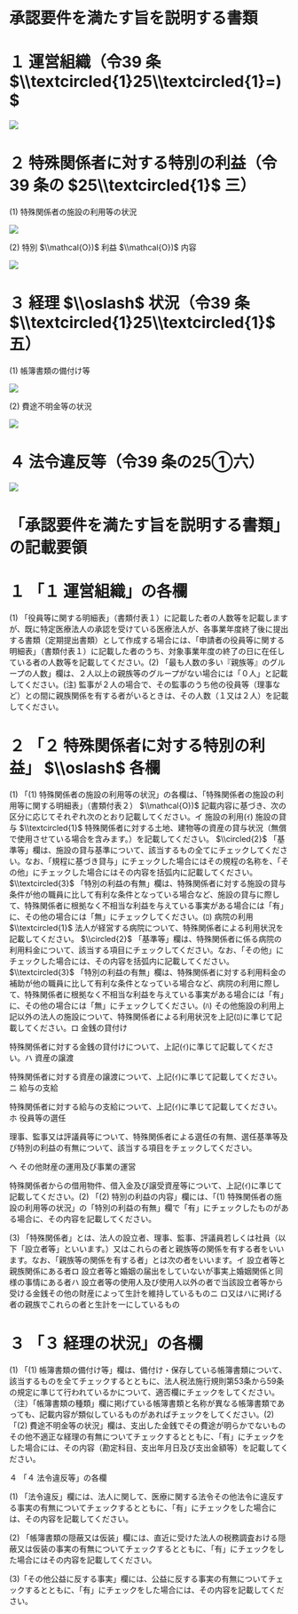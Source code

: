 # 承認要件を満たす旨を説明する書類

# １ 運営組織（令39 条 $\\textcircled{1}25\\textcircled{1}=)$

![](https://www.nta.go.jp/tmp/b3d1cfa2-b32b-4bb6-93c7-3d5d48a56a1c/images/efba2149218797e28e5260f2c81baeb70abfa96df115353d6740aa1c11b493cb.jpg)

# ２ 特殊関係者に対する特別の利益（令39 条の $25\\textcircled{1}$ 三）

(1) 特殊関係者の施設の利用等の状況

![](https://www.nta.go.jp/tmp/b3d1cfa2-b32b-4bb6-93c7-3d5d48a56a1c/images/d316d70ba549af1c9f6e692d2c7a06526d1c3268d38ec2c2498a88352d861cc1.jpg)

(2) 特別 $\\mathcal{O})$ 利益 $\\mathcal{O})$ 内容

![](https://www.nta.go.jp/tmp/b3d1cfa2-b32b-4bb6-93c7-3d5d48a56a1c/images/9d76b2cb25faea8f23274b5e087b038d5ce1b6e37eeb98e01c982e142cf7e945.jpg)

# ３ 経理 $\\oslash$ 状況（令39 条 $\\textcircled{1}25\\textcircled{1}$ 五）

(1) 帳簿書類の備付け等

![](https://www.nta.go.jp/tmp/b3d1cfa2-b32b-4bb6-93c7-3d5d48a56a1c/images/43e6202be20e25377d33e6647dc81c061bebd6b0168481a465a1f63b6a23c0d8.jpg)

(2) 費途不明金等の状況

![](https://www.nta.go.jp/tmp/b3d1cfa2-b32b-4bb6-93c7-3d5d48a56a1c/images/8d75a338986ac6449816142c1528ee02f6ecce850d5d331f9c12b9b32395cc52.jpg)

# ４ 法令違反等（令39 条の25①六）

![](https://www.nta.go.jp/tmp/b3d1cfa2-b32b-4bb6-93c7-3d5d48a56a1c/images/e250ab24c740021c15bccedb2aebb03420b98c1efdd58cc3bc330f4a4d6a11c3.jpg)

# 「承認要件を満たす旨を説明する書類」の記載要領

# １ 「１ 運営組織」の各欄

(1) 「役員等に関する明細表」（書類付表１）に記載した者の人数等を記載しますが、既に特定医療法人の承認を受けている医療法人が、各事業年度終了後に提出する書類（定期提出書類）として作成する場合には、「申請者の役員等に関する明細表」（書類付表１）に記載した者のうち、対象事業年度の終了の日に在任している者の人数等を記載してください。(2) 「最も人数の多い『親族等』のグループの人数」欄は、２人以上の親族等のグループがない場合には「０人」と記載してください。(注) 監事が２人の場合で、その監事のうち他の役員等（理事など）との間に親族関係を有する者がいるときは、その人数（１又は２人）を記載してください。

# ２ 「２ 特殊関係者に対する特別の利益」 $\\oslash$ 各欄

(1) 「(1) 特殊関係者の施設の利用等の状況」の各欄は、「特殊関係者の施設の利用等に関する明細表」（書類付表２） $\\mathcal{O})$ 記載内容に基づき、次の区分に応じてそれぞれ次のとおり記載してください。イ 施設の利用(ｲ) 施設の貸与 $\\textcircled{1}$ 特殊関係者に対する土地、建物等の資産の貸与状況（無償で使用させている場合を含みます。）を記載してください。 $\\circled{2}$ 「基準等」欄は、施設の貸与基準について、該当するもの全てにチェックしてください。なお、「規程に基づき貸与」にチェックした場合にはその規程の名称を、「その他」にチェックした場合にはその内容を括弧内に記載してください。 $\\textcircled{3}$ 「特別の利益の有無」欄は、特殊関係者に対する施設の貸与条件が他の職員に比して有利な条件となっている場合など、施設の貸与に際して、特殊関係者に根拠なく不相当な利益を与えている事実がある場合には「有」に、その他の場合には「無」にチェックしてください。(ﾛ) 病院の利用 $\\textcircled{1}$ 法人が経営する病院について、特殊関係者による利用状況を記載してください。 $\\circled{2}$ 「基準等」欄は、特殊関係者に係る病院の利用料金について、該当する項目にチェックしてください。なお、「その他」にチェックした場合には、その内容を括弧内に記載してください。 $\\textcircled{3}$ 「特別の利益の有無」欄は、特殊関係者に対する利用料金の補助が他の職員に比して有利な条件となっている場合など、病院の利用に際して、特殊関係者に根拠なく不相当な利益を与えている事実がある場合には「有」に、その他の場合には「無」にチェックしてください。(ﾊ) その他施設の利用上記以外の法人の施設について、特殊関係者による利用状況を上記(ﾛ)に準じて記載してください。ロ 金銭の貸付け

特殊関係者に対する金銭の貸付けについて、上記(ｲ)に準じて記載してください。ハ 資産の譲渡

特殊関係者に対する資産の譲渡について、上記(ｲ)に準じて記載してください。ニ 給与の支給

特殊関係者に対する給与の支給について、上記(ｲ)に準じて記載してください。ホ 役員等の選任

理事、監事又は評議員等について、特殊関係者による選任の有無、選任基準等及び特別の利益の有無について、該当する項目をチェックしてください。

ヘ その他財産の運用及び事業の運営

特殊関係者からの借用物件、借入金及び譲受資産等について、上記(ｲ)に準じて記載してください。(2) 「(2) 特別の利益の内容」欄には、「(1) 特殊関係者の施設の利用等の状況」の「特別の利益の有無」欄で「有」にチェックしたものがある場合に、その内容を記載してください。

(3) 「特殊関係者」とは、法人の設立者、理事、監事、評議員若しくは社員（以下「設立者等」といいます。）又はこれらの者と親族等の関係を有する者をいいます。なお、「親族等の関係を有する者」とは次の者をいいます。イ 設立者等と親族関係にある者ロ 設立者等と婚姻の届出をしていないが事実上婚姻関係と同様の事情にある者ハ 設立者等の使用人及び使用人以外の者で当該設立者等から受ける金銭その他の財産によって生計を維持しているものニ ロ又はハに掲げる者の親族でこれらの者と生計を一にしているもの

# ３ 「３ 経理の状況」の各欄

(1) 「(1) 帳簿書類の備付け等」欄は、備付け・保存している帳簿書類について、該当するものを全てチェックするとともに、法人税法施行規則第53条から59条の規定に準じて行われているかについて、適否欄にチェックをしてください。（注）「帳簿書類の種類」欄に掲げている帳簿書類と名称が異なる帳簿書類であっても、記載内容が類似しているものがあればチェックをしてください。(2) 「(2) 費途不明金等の状況」欄は、支出した金銭でその費途が明らかでないものその他不適正な経理の有無についてチェックするとともに、「有」にチェックをした場合には、その内容（勘定科目、支出年月日及び支出金額等）を記載してください。

４ 「４ 法令違反等」の各欄

(1) 「法令違反」欄には、法人に関して、医療に関する法令その他法令に違反する事実の有無についてチェックするとともに、「有」にチェックをした場合には、その内容を記載してください。

(2) 「帳簿書類の隠蔽又は仮装」欄には、直近に受けた法人の税務調査おける隠蔽又は仮装の事実の有無についてチェックするとともに、「有」にチェックをした場合にはその内容を記載してください。

(3)「その他公益に反する事実」欄には、公益に反する事実の有無についてチェックするとともに、「有」にチェックをした場合には、その内容を記載してください。